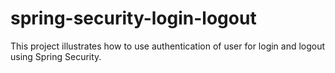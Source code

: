 # spring-security-login-logout

This project illustrates how to use authentication of user for login and logout using Spring Security.

